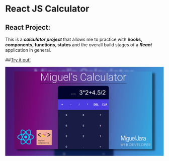 # React JS Calculator

## React Project:
  This is a _**calculator project**_ that allows me to practice with **hooks, components, functions, states** and the overall build stages of a **_React_** application in general.

##[Try it out!](https://miguel-a-jara.github.io/myReact-calculator/)

![React Calculator](https://github.com/Miguel-A-Jara/myReact-calculator/blob/6f3d663594c113f2f6fadcc5ab4ae1fbac0b6f00/ReactCalculator.png)
